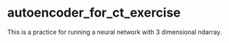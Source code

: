 autoencoder_for_ct_exercise
====

This is a practice for running a neural network with 3 dimensional ndarray.
